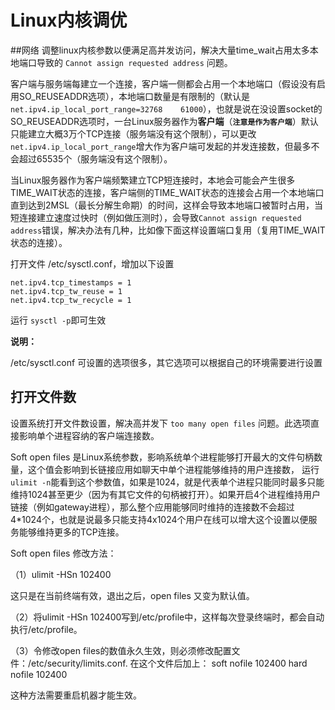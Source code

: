 # Linux内核调优
##网络
调整linux内核参数以便满足高并发访问，解决大量time_wait占用太多本地端口导致的 ```Cannot assign requested address``` 问题。

客户端与服务端每建立一个连接，客户端一侧都会占用一个本地端口（假设没有启用SO_REUSEADDR选项），本地端口数量是有限制的（默认是```net.ipv4.ip_local_port_range=32768    61000```），也就是说在没设置socket的SO_REUSEADDR选项时，一台Linux服务器作为**客户端**（**```注意是作为客户端```**）默认只能建立大概3万个TCP连接（服务端没有这个限制），可以更改```net.ipv4.ip_local_port_range```增大作为客户端可发起的并发连接数，但最多不会超过65535个（服务端没有这个限制）。

当Linux服务器作为客户端频繁建立TCP短连接时，本地会可能会产生很多TIME_WAIT状态的连接，客户端侧的TIME_WAIT状态的连接会占用一个本地端口直到达到2MSL（最长分解生命期）的时间，这样会导致本地端口被暂时占用，当短连接建立速度过快时（例如做压测时），会导致```Cannot assign requested address```错误，解决办法有几种，比如像下面这样设置端口复用（复用TIME_WAIT状态的连接）。

打开文件 /etc/sysctl.conf，增加以下设置
```shell
net.ipv4.tcp_timestamps = 1
net.ipv4.tcp_tw_reuse = 1
net.ipv4.tcp_tw_recycle = 1
```
运行 ```sysctl -p```即可生效

**说明：**

/etc/sysctl.conf 可设置的选项很多，其它选项可以根据自己的环境需要进行设置

## 打开文件数

设置系统打开文件数设置，解决高并发下 ```too many open files``` 问题。此选项直接影响单个进程容纳的客户端连接数。

Soft open files 是Linux系统参数，影响系统单个进程能够打开最大的文件句柄数量，这个值会影响到长链接应用如聊天中单个进程能够维持的用户连接数， 运行```ulimit -n```能看到这个参数值，如果是1024，就是代表单个进程只能同时最多只能维持1024甚至更少（因为有其它文件的句柄被打开）。如果开启4个进程维持用户链接（例如gateway进程），那么整个应用能够同时维持的连接数不会超过4*1024个，也就是说最多只能支持4x1024个用户在线可以增大这个设置以便服务能够维持更多的TCP连接。

Soft open files 修改方法：

（1）ulimit -HSn 102400

这只是在当前终端有效，退出之后，open files 又变为默认值。

（2）将ulimit -HSn 102400写到/etc/profile中，这样每次登录终端时，都会自动执行/etc/profile。

（3）令修改open files的数值永久生效，则必须修改配置文件：/etc/security/limits.conf. 在这个文件后加上：
soft nofile 102400
hard nofile 102400

这种方法需要重启机器才能生效。

